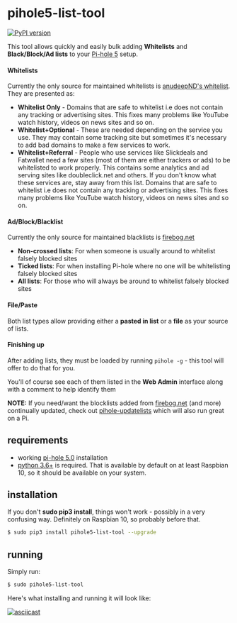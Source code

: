 # pihole5-list-tool
[![PyPI version](https://badge.fury.io/py/pihole5-list-tool.svg)](https://badge.fury.io/py/pihole5-list-tool)

This tool allows quickly and easily bulk adding __Whitelists__ and __Black/Block/Ad lists__ to your [Pi-hole 5](https://pi-hole.net/) setup.


#### Whitelists

Currently the only source for maintained whitelists is [anudeepND's whitelist](https://github.com/anudeepND/whitelist). They are presented as:
- __Whitelist Only__ - Domains that are safe to whitelist i.e does not contain any tracking or
        advertising sites. This fixes many problems like YouTube watch history,
        videos on news sites and so on.
- __Whitelist+Optional__ - These are needed depending on the service you use. They may contain some
        tracking site but sometimes it's necessary to add bad domains to make a
        few services to work.
- __Whitelist+Referral__ - People who use services like Slickdeals and Fatwallet need a few sites
        (most of them are either trackers or ads) to be whitelisted to work
        properly. This contains some analytics and ad serving sites like
        doubleclick.net and others. If you don't know what these services are,
        stay away from this list. Domains that are safe to whitelist i.e does
        not contain any tracking or advertising sites. This fixes many problems
        like YouTube watch history, videos on news sites and so on.

#### Ad/Block/Blacklist
Currently the only source for maintained blacklists is [firebog.net](https://firebog.net/)
- __Non-crossed lists__: For when someone is usually around to whitelist falsely blocked sites
- __Ticked lists__: For when installing Pi-hole where no one will be whitelisting falsely blocked sites
- __All lists__: For those who will always be around to whitelist falsely blocked sites

#### File/Paste 
Both list types allow providing either a __pasted in list__ or a __file__ as your source of lists.

#### Finishing up
After adding lists, they must be loaded by running `pihole -g` - this tool will offer to do that for you.

You'll of course see each of them listed in the **Web Admin** interface along with a comment to help identify them

<b>NOTE:</b> If you need/want the blocklists added from [firebog.net](https://firebog.net/) (and more) continually updated, check out [pihole-updatelists](https://github.com/jacklul/pihole-updatelists) which 
will also run great on a Pi.



## requirements
- working [pi-hole 5.0](https://pi-hole.net) installation
- [python 3.6+](https://python.org/) is required. That is available by default on at least Raspbian 10, so it should be available on your system.


## installation
If you don't **sudo pip3 install**, things won't work - possibly in a very confusing way. Definitely on Raspbian 10, so probably before that.

```bash
$ sudo pip3 install pihole5-list-tool --upgrade
```

## running
Simply run:
```bash
$ sudo pihole5-list-tool
```

Here's what installing and running it will look like:

[![asciicast](https://asciinema.org/a/331296.svg)](https://asciinema.org/a/331296)